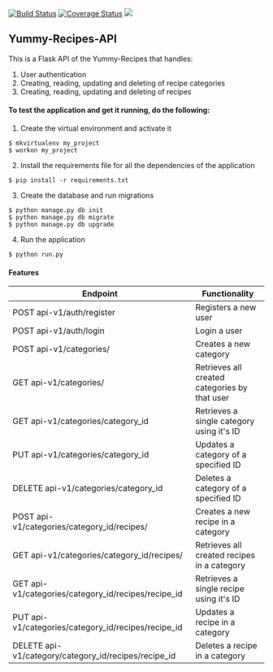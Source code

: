[![Build Status](https://travis-ci.org/LehruAngela/yummy-recipes-api.png)](https://travis-ci.org/LehruAngela/yummy-recipes-api)
[![Coverage Status](https://coveralls.io/repos/github/LehruAngela/yummy-recipes-api/badge.svg?branch=input-validation)](https://coveralls.io/github/LehruAngela/yummy-recipes-api?branch=develop)
<a href="https://codeclimate.com/github/LehruAngela/yummy-recipes-api/maintainability"><img src="https://api.codeclimate.com/v1/badges/7c19031b376098381b04/maintainability" /></a>

## Yummy-Recipes-API
This is a Flask API of the Yummy-Recipes that handles:
1. User authentication
2. Creating, reading, updating and deleting of recipe categories
3. Creating, reading, updating and deleting of recipes

#### To test the application and get it running, do the following:
1. Create the virtual environment and activate it
 ```
 $ mkvirtualenv my_project
 $ workon my_project
 ```
 
2. Install the requirements file for all the dependencies of the application
```
$ pip install -r requirements.txt
```

3. Create the database and run migrations
```
$ python manage.py db init
$ python manage.py db migrate
$ python manage.py db upgrade
```

4. Run the application
```
$ python run.py
```

#### Features
Endpoint | Functionality
------------ | -------------
POST api-v1/auth/register | Registers a new user
POST api-v1/auth/login | Login a user
POST api-v1/categories/ | Creates a new category
GET api-v1/categories/ | Retrieves all created categories by that user
GET api-v1/categories/category_id | Retrieves a single category using it's ID
PUT api-v1/categories/category_id | Updates a category of a specified ID
DELETE api-v1/categories/category_id | Deletes a category of a specified ID
POST api-v1/categories/category_id/recipes/ | Creates a new recipe in a category 
GET api-v1/categories/category_id/recipes/ | Retrieves all created recipes in a category
GET api-v1/categories/category_id/recipes/recipe_id | Retrieves a single recipe using it's ID
PUT api-v1/categories/category_id/recipes/recipe_id | Updates a recipe in a category
DELETE api-v1/category/category_id/recipes/recipe_id | Deletes a recipe in a category
